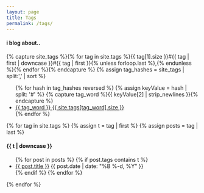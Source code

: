 ```yaml
---
layout: page
title: Tags
permalink: /tags/
---
```


<div class="tags-wrapper">
  <h4>i blog about..</h4>
  {% capture site_tags %}{% for tag in site.tags %}{{ tag[1].size }}#{{ tag | first | downcase }}#{{ tag | first }}{% unless forloop.last %},{% endunless %}{% endfor %}{% endcapture %}
  {% assign tag_hashes = site_tags | split:',' | sort %}
  <ul class="list-group">
    {% for hash in tag_hashes reversed %}
      {% assign keyValue = hash | split: '#' %}
      {% capture tag_word %}{{ keyValue[2] | strip_newlines }}{% endcapture %}
      <li class="list-group-item">
        <a href="/tags/#{{ tag_word }}">
          {{ tag_word }}
          <span class="badge pull-right">{{ site.tags[tag_word].size }}</span>
        </a>
      </li>
    {% endfor %}
  </ul>
</div>

{% for tag in site.tags %}
  {% assign t = tag | first %}
  {% assign posts = tag | last %}

  <h4 id="#{{ t }}">
    {{ t | downcase }}
  </h4>
  <ul>
    {% for post in posts %}
      {% if post.tags contains t %}
        <li>
          <a href="{{ post.url }}">{{ post.title }}</a>
          <span class="date">{{ post.date | date: "%B %-d, %Y"  }}</span>
        </li>
      {% endif %}
    {% endfor %}
  </ul>
{% endfor %}
